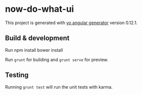 # now-do-what-ui

This project is generated with [yo angular generator](https://github.com/yeoman/generator-angular)
version 0.12.1.

## Build & development

Run 
npm install
bower install

Run `grunt` for building and `grunt serve` for preview.

## Testing

Running `grunt test` will run the unit tests with karma.
